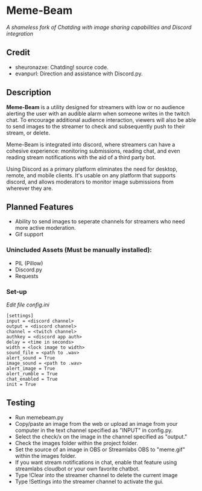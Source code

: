 # Meme-Beam

_A shameless fork of Chatding with image sharing capabilities and Discord integration_

## Credit
- sheuronazxe: Chatding! source code.
- evanpurl: Direction and assistance with Discord.py.

## Description

**Meme-Beam** is a utility designed for streamers with low or no audience alerting the user with an audible alarm when someone writes in the twitch chat. To encourage additional audience interaction, viewers will also be able to send images to the streamer to check and subsequently push to their stream, or delete.

Meme-Beam is integrated into discord, where streamers can have a cohesive experience: monitoring submissions, reading chat, and even reading stream notifications with the aid of a third party bot.

Using Discord as a primary platform eliminates the need for desktop, remote, and mobile clients. It's usable on any platform that supports discord, and allows moderators to monitor image submissions from wherever they are.

## Planned Features
- Ability to send images to seperate channels for streamers who need more active moderation.
- Gif support

### Unincluded Assets (Must be manually installed):
- PIL (Pillow)
- Discord.py
- Requests

### Set-up

_Edit file config.ini_

```
[settings]
input = <discord channel>
output = <discord channel>
channel = <twitch channel>
authkey = <discord app auth>
delay = <time in seconds>
width = <lock image to width>
sound_file = <path to .wav>
alert_sound = True
image_sound = <path to .wav>
alert_image = True
alert_rumble = True
chat_enabled = True
init = True
```

## Testing
- Run memebeam.py
- Copy/paste an image from the web or upload an image from your computer in the text channel specified as "INPUT" in config.py.
- Select the check/x on the image in the channel specified as "output."
- Check the images folder within the project folder.
- Set the source of an image in OBS or Streamlabs OBS to "meme.gif" within the images folder.
- If you want stream notifications in chat, enable that feature using streamlabs cloudbot or your own favorite chatbot.
- Type !Clear into the streamer channel to delete the current image
- Type !Settings into the streamer channel to activate the gui.

